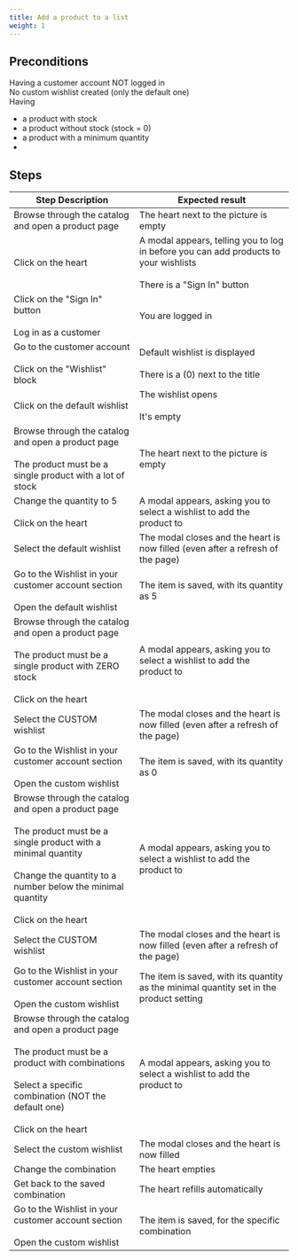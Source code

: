```yaml
---
title: Add a product to a list
weight: 1
---
```


## Preconditions

Having a customer account NOT logged in<br />
No custom wishlist created (only the default one)<br />
Having <br />
- a product with stock<br />
- a product without stock (stock = 0)<br />
- a product with a minimum quantity<br />
- 
## Steps
| Step Description | Expected result |
| ----- | ----- |
| Browse through the catalog and open a product page | The heart next to the picture is empty |
| Click on the heart | A modal appears, telling you to log in before you can add products to your wishlists<br /><br>There is a "Sign In" button |
| Click on the "Sign In" button<br /><br>Log in as a customer | You are logged in |
| Go to the customer account<br /><br>Click on the "Wishlist" block | Default wishlist is displayed<br /><br>There is a (0) next to the title |
| Click on the default wishlist | The wishlist opens<br /><br>It's empty |
| Browse through the catalog and open a product page<br /><br>The product must be a single product with a lot of stock | The heart next to the picture is empty |
| Change the quantity to 5<br /><br>Click on the heart | A modal appears, asking you to select a wishlist to add the product to |
| Select the default wishlist | The modal closes and the heart is now filled (even after a refresh of the page) |
| Go to the Wishlist in your customer account section<br /><br>Open the default wishlist | The item is saved, with its quantity as 5 |
| Browse through the catalog and open a product page<br /><br>The product must be a single product with ZERO stock<br /><br>Click on the heart | A modal appears, asking you to select a wishlist to add the product to |
| Select the CUSTOM wishlist | The modal closes and the heart is now filled (even after a refresh of the page) |
| Go to the Wishlist in your customer account section<br /><br>Open the custom wishlist | The item is saved, with its quantity as 0 |
| Browse through the catalog and open a product page<br /><br>The product must be a single product with a minimal quantity<br /><br>Change the quantity to a number below the minimal quantity<br /><br>Click on the heart | A modal appears, asking you to select a wishlist to add the product to |
| Select the CUSTOM wishlist | The modal closes and the heart is now filled (even after a refresh of the page) |
| Go to the Wishlist in your customer account section<br /><br>Open the custom wishlist | The item is saved, with its quantity as the minimal quantity set in the product setting |
| Browse through the catalog and open a product page<br /><br>The product must be a product with combinations<br /><br>Select a specific combination (NOT the default one)<br /><br>Click on the heart | A modal appears, asking you to select a wishlist to add the product to |
| Select the custom wishlist | The modal closes and the heart is now filled |
| Change the combination | The heart empties |
| Get back to the saved combination | The heart refills automatically |
| Go to the Wishlist in your customer account section<br /><br>Open the custom wishlist | The item is saved, for the specific combination |
